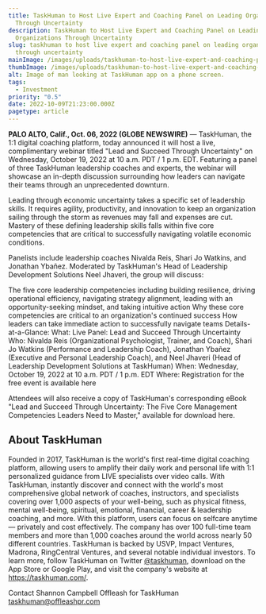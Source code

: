 ```yaml
---
title: TaskHuman to Host Live Expert and Coaching Panel on Leading Organizations
  Through Uncertainty
description: TaskHuman to Host Live Expert and Coaching Panel on Leading
  Organizations Through Uncertainty
slug: taskhuman to host live expert and coaching panel on leading organizations
  through uncertainty
mainImage: /images/uploads/taskhuman-to-host-live-expert-and-coaching-panel-on-leading-organizations-through-uncertainty-featured.jpg
thumbImage: /images/uploads/taskhuman-to-host-live-expert-and-coaching-panel-on-leading-organizations-through-uncertainty-thumb.jpg
alt: Image of man looking at TaskHuman app on a phone screen.
tags:
  - Investment
priority: "0.5"
date: 2022-10-09T21:23:00.000Z
pagetype: article
---
```

**PALO ALTO, Calif., Oct. 06, 2022 (GLOBE NEWSWIRE)** — TaskHuman, the 1:1 digital coaching platform, today announced it will host a live, complimentary webinar titled "Lead and Succeed Through Uncertainty" on Wednesday, October 19, 2022 at 10 a.m. PDT / 1 p.m. EDT. Featuring a panel of three TaskHuman leadership coaches and experts, the webinar will showcase an in-depth discussion surrounding how leaders can navigate their teams through an unprecedented downturn.

Leading through economic uncertainty takes a specific set of leadership skills. It requires agility, productivity, and innovation to keep an organization sailing through the storm as revenues may fall and expenses are cut. Mastery of these defining leadership skills falls within five core competencies that are critical to successfully navigating volatile economic conditions.

Panelists include leadership coaches Nivalda Reis, Shari Jo Watkins, and Jonathan Ybañez. Moderated by TaskHuman's Head of Leadership Development Solutions Neel Jhaveri, the group will discuss:

The five core leadership competencies including building resilience, driving operational efficiency, navigating strategy alignment, leading with an opportunity-seeking mindset, and taking intuitive action
Why these core competencies are critical to an organization's continued success
How leaders can take immediate action to successfully navigate teams
Details-at-a-Glance:
What: Live Panel: Lead and Succeed Through Uncertainty
Who: Nivalda Reis (Organizational Psychologist, Trainer, and Coach), Shari Jo Watkins (Performance and Leadership Coach), Jonathan Ybañez (Executive and Personal Leadership Coach), and Neel Jhaveri (Head of Leadership Development Solutions at TaskHuman)
When: Wednesday, October 19, 2022 at 10 a.m. PDT / 1 p.m. EDT
Where: Registration for the free event is available here

Attendees will also receive a copy of TaskHuman's corresponding eBook "Lead and Succeed Through Uncertainty: The Five Core Management Competencies Leaders Need to Master," available for download here.

## About TaskHuman

Founded in 2017, TaskHuman is the world's first real-time digital coaching platform, allowing users to amplify their daily work and personal life with 1:1 personalized guidance from LIVE specialists over video calls. With TaskHuman, instantly discover and connect with the world's most comprehensive global network of coaches, instructors, and specialists covering over 1,000 aspects of your well-being, such as physical fitness, mental well-being, spiritual, emotional, financial, career & leadership coaching, and more. With this platform, users can focus on selfcare anytime — privately and cost effectively. The company has over 100 full-time team members and more than 1,000 coaches around the world across nearly 50 different countries. TaskHuman is backed by USVP, Impact Ventures, Madrona, RingCentral Ventures, and several notable individual investors. To learn more, follow TaskHuman on Twitter [@taskhuman](https://twitter.com/taskhuman), download on the App Store or Google Play, and visit the company's website at <https://taskhuman.com/>.

Contact
Shannon Campbell
Offleash for TaskHuman
[taskhuman@offleashpr.com](<mailto: taskhuman@offleashpr.com>)